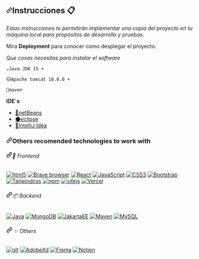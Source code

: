 <h2 dir="auto"><a id="user-content-comenzando-" class="anchor" aria-hidden="true" href="#instrucciones-"><svg class="octicon octicon-link" viewBox="0 0 16 16" version="1.1" width="16" height="16" aria-hidden="true"><path fill-rule="evenodd" d="M7.775 3.275a.75.75 0 001.06 1.06l1.25-1.25a2 2 0 112.83 2.83l-2.5 2.5a2 2 0 01-2.83 0 .75.75 0 00-1.06 1.06 3.5 3.5 0 004.95 0l2.5-2.5a3.5 3.5 0 00-4.95-4.95l-1.25 1.25zm-4.69 9.64a2 2 0 010-2.83l2.5-2.5a2 2 0 012.83 0 .75.75 0 001.06-1.06 3.5 3.5 0 00-4.95 0l-2.5 2.5a3.5 3.5 0 004.95 4.95l1.25-1.25a.75.75 0 00-1.06-1.06l-1.25 1.25a2 2 0 01-2.83 0z"></path></svg></a>Instrucciones <g-emoji class="g-emoji" alias="rocket" fallback-src="https://github.githubassets.com/images/icons/emoji/unicode/1f4cb.png">📋</g-emoji></h2>
<p dir="auto"><em>Estas instrucciones te permitirán implementar una copia del proyecto en tu máquina local para propósitos de desarrollo y pruebas.</em></p>
<p dir="auto">Mira <strong>Deployment</strong> para conocer como desplegar el proyecto.</p>
<p dir="auto"><em>Que cosas necesitas para instalar el software</em></p>
<div class="snippet-clipboard-content position-relative overflow-auto" data-snippet-clipboard-copy-content="☕Java JDK 15 +   "><pre><code>☕Java JDK 15 +   
</code></pre></div>
<div class="snippet-clipboard-content position-relative overflow-auto" data-snippet-clipboard-copy-content="🐱Apache tomcat 10.0.0 + "><pre><code>🐱Apache tomcat 10.0.0 + 
</code></pre></div>
<div class="snippet-clipboard-content position-relative overflow-auto" data-snippet-clipboard-copy-content="🔰maven "><pre><code>🔰maven 
</code></pre></div>
<p dir="auto"><strong>IDE´s</strong></p>
<ul dir="auto">
<li><a href="https://netbeans.apache.org/download/archive/index.html" rel="nofollow"><g-emoji class="g-emoji" alias="potato" fallback-src="https://github.githubassets.com/images/icons/emoji/unicode/1f954.png">🥔</g-emoji>netBeans</a></li>
<li><a href="https://www.eclipse.org/downloads/" rel="nofollow"><g-emoji class="g-emoji" alias="new_moon" fallback-src="https://github.githubassets.com/images/icons/emoji/unicode/1f311.png">🌑</g-emoji>eclipse</a></li>
<li><a href="https://www.jetbrains.com/es-es/idea/download/" rel="nofollow"><g-emoji class="g-emoji" alias="blue_heart" fallback-src="https://github.githubassets.com/images/icons/emoji/unicode/1f499.png">💙</g-emoji>IntelliJ Idea</a></li>
</ul>


<h3 dir="auto"><a id="user-content-others-recomended-technologies-to-work-with" class="anchor" aria-hidden="true" href="#others-recomended-technologies-to-work-with"><svg class="octicon octicon-link" viewBox="0 0 16 16" version="1.1" width="16" height="16" aria-hidden="true"><path fill-rule="evenodd" d="M7.775 3.275a.75.75 0 001.06 1.06l1.25-1.25a2 2 0 112.83 2.83l-2.5 2.5a2 2 0 01-2.83 0 .75.75 0 00-1.06 1.06 3.5 3.5 0 004.95 0l2.5-2.5a3.5 3.5 0 00-4.95-4.95l-1.25 1.25zm-4.69 9.64a2 2 0 010-2.83l2.5-2.5a2 2 0 012.83 0 .75.75 0 001.06-1.06 3.5 3.5 0 00-4.95 0l-2.5 2.5a3.5 3.5 0 004.95 4.95l1.25-1.25a.75.75 0 00-1.06-1.06l-1.25 1.25a2 2 0 01-2.83 0z"></path></svg></a>Others recomended technologies to work with</h3>
<h6 dir="auto"><a id="user-content--frontend-" class="anchor" aria-hidden="true" href="#-frontend-"><svg class="octicon octicon-link" viewBox="0 0 16 16" version="1.1" width="16" height="16" aria-hidden="true"><path fill-rule="evenodd" d="M7.775 3.275a.75.75 0 001.06 1.06l1.25-1.25a2 2 0 112.83 2.83l-2.5 2.5a2 2 0 01-2.83 0 .75.75 0 00-1.06 1.06 3.5 3.5 0 004.95 0l2.5-2.5a3.5 3.5 0 00-4.95-4.95l-1.25 1.25zm-4.69 9.64a2 2 0 010-2.83l2.5-2.5a2 2 0 012.83 0 .75.75 0 001.06-1.06 3.5 3.5 0 00-4.95 0l-2.5 2.5a3.5 3.5 0 004.95 4.95l1.25-1.25a.75.75 0 00-1.06-1.06l-1.25 1.25a2 2 0 01-2.83 0z"></path></svg></a><g-emoji class="g-emoji" alias="art" fallback-src="https://github.githubassets.com/images/icons/emoji/unicode/1f3a8.png">🎨</g-emoji> Frontend </h6>
<p dir="auto">
  <a target="_blank" rel="noopener noreferrer" href="https://camo.githubusercontent.com/0404bb29bcbc5e9dc4d72917899361c388afd45cd89b6efed0b7f8d6686dea98/68747470733a2f2f696d672e736869656c64732e696f2f62616467652f2d48544d4c352d4533344632363f7374796c653d666c61742d6375727665266c6f676f3d68746d6c35266c6f676f436f6c6f723d7768697465"><img alt="html5" src="https://camo.githubusercontent.com/0404bb29bcbc5e9dc4d72917899361c388afd45cd89b6efed0b7f8d6686dea98/68747470733a2f2f696d672e736869656c64732e696f2f62616467652f2d48544d4c352d4533344632363f7374796c653d666c61742d6375727665266c6f676f3d68746d6c35266c6f676f436f6c6f723d7768697465" data-canonical-src="https://img.shields.io/badge/-HTML5-E34F26?style=flat-curve&amp;logo=html5&amp;logoColor=white" style="max-width: 100%;"></a>
  <a target="_blank" rel="noopener noreferrer" href="https://camo.githubusercontent.com/6e086d215b13aaaaad1263651f1bfb18736a85a0014f196e8ce955ffaf938d9c/68747470733a2f2f696d672e736869656c64732e696f2f62616467652f2d42726176655f42726f777365722d4642353432423f7374796c653d666c61742d6375727665266c6f676f3d6272617665266c6f676f436f6c6f723d7768697465"><img alt="Brave browser" src="https://camo.githubusercontent.com/6e086d215b13aaaaad1263651f1bfb18736a85a0014f196e8ce955ffaf938d9c/68747470733a2f2f696d672e736869656c64732e696f2f62616467652f2d42726176655f42726f777365722d4642353432423f7374796c653d666c61742d6375727665266c6f676f3d6272617665266c6f676f436f6c6f723d7768697465" data-canonical-src="https://img.shields.io/badge/-Brave_Browser-FB542B?style=flat-curve&amp;logo=brave&amp;logoColor=white" style="max-width: 100%;"></a>
  <a target="_blank" rel="noopener noreferrer" href="https://camo.githubusercontent.com/3d37696fae28fb7b4b7ff415ad5d5f994b079c88df115692333d6f8f719c2b46/68747470733a2f2f696d672e736869656c64732e696f2f62616467652f2d52656163742d3435623864383f7374796c653d666c61742d6375727665266c6f676f3d7265616374266c6f676f436f6c6f723d7768697465"><img alt="React" src="https://camo.githubusercontent.com/3d37696fae28fb7b4b7ff415ad5d5f994b079c88df115692333d6f8f719c2b46/68747470733a2f2f696d672e736869656c64732e696f2f62616467652f2d52656163742d3435623864383f7374796c653d666c61742d6375727665266c6f676f3d7265616374266c6f676f436f6c6f723d7768697465" data-canonical-src="https://img.shields.io/badge/-React-45b8d8?style=flat-curve&amp;logo=react&amp;logoColor=white" style="max-width: 100%;"></a>
  <a target="_blank" rel="noopener noreferrer" href="https://camo.githubusercontent.com/c94065beb3dcb90cb7a21bff275f128b1469794fc4aabf9acb9f69d28012179e/68747470733a2f2f696d672e736869656c64732e696f2f62616467652f2d4a6176615363726970742d6630646234663f7374796c653d666c61742d6375727665266c6f676f3d6a617661736372697074266c6f676f436f6c6f723d7768697465"><img alt="JavaScript" src="https://camo.githubusercontent.com/c94065beb3dcb90cb7a21bff275f128b1469794fc4aabf9acb9f69d28012179e/68747470733a2f2f696d672e736869656c64732e696f2f62616467652f2d4a6176615363726970742d6630646234663f7374796c653d666c61742d6375727665266c6f676f3d6a617661736372697074266c6f676f436f6c6f723d7768697465" data-canonical-src="https://img.shields.io/badge/-JavaScript-f0db4f?style=flat-curve&amp;logo=javascript&amp;logoColor=white" style="max-width: 100%;"></a>
  <a target="_blank" rel="noopener noreferrer" href="https://camo.githubusercontent.com/b5ee97fcef479c7e408d268fbf0646b31b585d4c8c13eb7e4fa3f8bc1128c1f1/68747470733a2f2f696d672e736869656c64732e696f2f62616467652f2d4353532d3236346465343f7374796c653d666c61742d6375727665266c6f676f3d63737333266c6f676f436f6c6f723d7768697465"><img alt="CSS3" src="https://camo.githubusercontent.com/b5ee97fcef479c7e408d268fbf0646b31b585d4c8c13eb7e4fa3f8bc1128c1f1/68747470733a2f2f696d672e736869656c64732e696f2f62616467652f2d4353532d3236346465343f7374796c653d666c61742d6375727665266c6f676f3d63737333266c6f676f436f6c6f723d7768697465" data-canonical-src="https://img.shields.io/badge/-CSS-264de4?style=flat-curve&amp;logo=css3&amp;logoColor=white" style="max-width: 100%;"></a>
  <a target="_blank" rel="noopener noreferrer" href="https://camo.githubusercontent.com/342ce75c28a79ff1db5da10a91bad13d25c4371795df8ffb59e4de609ff16bf7/68747470733a2f2f696d672e736869656c64732e696f2f62616467652f2d426f6f7473747261702d3865313766643f7374796c653d666c61742d6375727665266c6f676f3d626f6f747374726170266c6f676f436f6c6f723d7768697465"><img alt="Bootstrap" src="https://camo.githubusercontent.com/342ce75c28a79ff1db5da10a91bad13d25c4371795df8ffb59e4de609ff16bf7/68747470733a2f2f696d672e736869656c64732e696f2f62616467652f2d426f6f7473747261702d3865313766643f7374796c653d666c61742d6375727665266c6f676f3d626f6f747374726170266c6f676f436f6c6f723d7768697465" data-canonical-src="https://img.shields.io/badge/-Bootstrap-8e17fd?style=flat-curve&amp;logo=bootstrap&amp;logoColor=white" style="max-width: 100%;"></a>
  <a target="_blank" rel="noopener noreferrer" href="https://camo.githubusercontent.com/c0ec9ace08c00f0aab082bc4f40aad2cb2b9ba1f1aa0915bb8d8cdcf6d657a44/68747470733a2f2f696d672e736869656c64732e696f2f62616467652f2d5461696c77696e642532304353532d3630413546413f7374796c653d666c61742d6375727665266c6f676f3d7461696c77696e64637373266c6f676f436f6c6f723d7768697465"><img alt="Tailwindcss" src="https://camo.githubusercontent.com/c0ec9ace08c00f0aab082bc4f40aad2cb2b9ba1f1aa0915bb8d8cdcf6d657a44/68747470733a2f2f696d672e736869656c64732e696f2f62616467652f2d5461696c77696e642532304353532d3630413546413f7374796c653d666c61742d6375727665266c6f676f3d7461696c77696e64637373266c6f676f436f6c6f723d7768697465" data-canonical-src="https://img.shields.io/badge/-Tailwind%20CSS-60A5FA?style=flat-curve&amp;logo=tailwindcss&amp;logoColor=white" style="max-width: 100%;"></a>
  <a target="_blank" rel="noopener noreferrer" href="https://camo.githubusercontent.com/e564f41fafa2e1347839580a9bb8f7d22c580de6a63fa36db45ca9886d6b5e36/68747470733a2f2f696d672e736869656c64732e696f2f62616467652f2d6e706d2d6666346230313f7374796c653d666c61742d6375727665266c6f676f3d6e706d266c6f676f436f6c6f723d7768697465"><img alt="npm" src="https://camo.githubusercontent.com/e564f41fafa2e1347839580a9bb8f7d22c580de6a63fa36db45ca9886d6b5e36/68747470733a2f2f696d672e736869656c64732e696f2f62616467652f2d6e706d2d6666346230313f7374796c653d666c61742d6375727665266c6f676f3d6e706d266c6f676f436f6c6f723d7768697465" data-canonical-src="https://img.shields.io/badge/-npm-ff4b01?style=flat-curve&amp;logo=npm&amp;logoColor=white" style="max-width: 100%;"></a>
  <a target="_blank" rel="noopener noreferrer" href="https://camo.githubusercontent.com/6f3b192554134fb51673167f2525c34017f9b135b90cc308cb2b07b60650bf43/68747470733a2f2f696d672e736869656c64732e696f2f62616467652f2d566974654a732d6235336566663f7374796c653d666c61742d6375727665266c6f676f3d76697465266c6f676f436f6c6f723d663162383135"><img alt="vitejs" src="https://camo.githubusercontent.com/6f3b192554134fb51673167f2525c34017f9b135b90cc308cb2b07b60650bf43/68747470733a2f2f696d672e736869656c64732e696f2f62616467652f2d566974654a732d6235336566663f7374796c653d666c61742d6375727665266c6f676f3d76697465266c6f676f436f6c6f723d663162383135" data-canonical-src="https://img.shields.io/badge/-ViteJs-b53eff?style=flat-curve&amp;logo=vite&amp;logoColor=f1b815" style="max-width: 100%;"></a>
  <a target="_blank" rel="noopener noreferrer" href="https://camo.githubusercontent.com/42ac3626c85f846828af8e829174ddc25fcadafd85a2bc920768fb882b6248f9/68747470733a2f2f696d672e736869656c64732e696f2f62616467652f2d56657263656c2d3030303030303f7374796c653d666c61742d6375727665266c6f676f3d76657263656c266c6f676f436f6c6f723d7768697465"><img alt="Vercel" src="https://camo.githubusercontent.com/42ac3626c85f846828af8e829174ddc25fcadafd85a2bc920768fb882b6248f9/68747470733a2f2f696d672e736869656c64732e696f2f62616467652f2d56657263656c2d3030303030303f7374796c653d666c61742d6375727665266c6f676f3d76657263656c266c6f676f436f6c6f723d7768697465" data-canonical-src="https://img.shields.io/badge/-Vercel-000000?style=flat-curve&amp;logo=vercel&amp;logoColor=white" style="max-width: 100%;"></a>
</p>
<h6 dir="auto"><a id="user-content--backend-" class="anchor" aria-hidden="true" href="#-backend-"><svg class="octicon octicon-link" viewBox="0 0 16 16" version="1.1" width="16" height="16" aria-hidden="true"><path fill-rule="evenodd" d="M7.775 3.275a.75.75 0 001.06 1.06l1.25-1.25a2 2 0 112.83 2.83l-2.5 2.5a2 2 0 01-2.83 0 .75.75 0 00-1.06 1.06 3.5 3.5 0 004.95 0l2.5-2.5a3.5 3.5 0 00-4.95-4.95l-1.25 1.25zm-4.69 9.64a2 2 0 010-2.83l2.5-2.5a2 2 0 012.83 0 .75.75 0 001.06-1.06 3.5 3.5 0 00-4.95 0l-2.5 2.5a3.5 3.5 0 004.95 4.95l1.25-1.25a.75.75 0 00-1.06-1.06l-1.25 1.25a2 2 0 01-2.83 0z"></path></svg></a><g-emoji class="g-emoji" alias="package" fallback-src="https://github.githubassets.com/images/icons/emoji/unicode/1f4e6.png">📦</g-emoji> Backend </h6>
<p dir="auto">
  <a target="_blank" rel="noopener noreferrer" href="https://camo.githubusercontent.com/c8ce2ed52578061494cf388d78f5ca5ea174d01eff7203bddbb207fa2de76423/68747470733a2f2f696d672e736869656c64732e696f2f62616467652f2d4a6176612d6638393832303f7374796c653d666c61742d6375727665266c6f676f3d6a617661266c6f676f436f6c6f723d7768697465"><img alt="Java" src="https://camo.githubusercontent.com/c8ce2ed52578061494cf388d78f5ca5ea174d01eff7203bddbb207fa2de76423/68747470733a2f2f696d672e736869656c64732e696f2f62616467652f2d4a6176612d6638393832303f7374796c653d666c61742d6375727665266c6f676f3d6a617661266c6f676f436f6c6f723d7768697465" data-canonical-src="https://img.shields.io/badge/-Java-f89820?style=flat-curve&amp;logo=java&amp;logoColor=white" style="max-width: 100%;"></a>
  <a target="_blank" rel="noopener noreferrer" href="https://camo.githubusercontent.com/d64283da7b8617036dc6f86bd9519077e5f5b07efb5ba3005d888dd394b43004/68747470733a2f2f696d672e736869656c64732e696f2f62616467652f2d4d6f6e676f44422d3133616135323f7374796c653d666c61742d6375727665266c6f676f3d6d6f6e676f6462266c6f676f436f6c6f723d7768697465"><img alt="MongoDB" src="https://camo.githubusercontent.com/d64283da7b8617036dc6f86bd9519077e5f5b07efb5ba3005d888dd394b43004/68747470733a2f2f696d672e736869656c64732e696f2f62616467652f2d4d6f6e676f44422d3133616135323f7374796c653d666c61742d6375727665266c6f676f3d6d6f6e676f6462266c6f676f436f6c6f723d7768697465" data-canonical-src="https://img.shields.io/badge/-MongoDB-13aa52?style=flat-curve&amp;logo=mongodb&amp;logoColor=white" style="max-width: 100%;"></a>
  <a target="_blank" rel="noopener noreferrer" href="https://camo.githubusercontent.com/5d603f656703874a7d943c44deffe2fc32aa6d097db7a5a280ac890875fa53db/68747470733a2f2f696d672e736869656c64732e696f2f62616467652f2d4a616b6172746145452d6562383132353f7374796c653d666c61742d6375727665266c6f676f3d6a616b61727461266c6f676f436f6c6f723d7768697465"><img alt="JakartaEE" src="https://camo.githubusercontent.com/5d603f656703874a7d943c44deffe2fc32aa6d097db7a5a280ac890875fa53db/68747470733a2f2f696d672e736869656c64732e696f2f62616467652f2d4a616b6172746145452d6562383132353f7374796c653d666c61742d6375727665266c6f676f3d6a616b61727461266c6f676f436f6c6f723d7768697465" data-canonical-src="https://img.shields.io/badge/-JakartaEE-eb8125?style=flat-curve&amp;logo=jakarta&amp;logoColor=white" style="max-width: 100%;"></a>
  <a target="_blank" rel="noopener noreferrer" href="https://camo.githubusercontent.com/3074abde6bb3a2dbf47fd2a45a57e4ad0efc984101a17191570f13298f8a36a6/68747470733a2f2f696d672e736869656c64732e696f2f62616467652f2d4d6176656e2d6137323135623f7374796c653d666c61742d6375727665266c6f676f3d617061636865266c6f676f436f6c6f723d7768697465"><img alt="Maven" src="https://camo.githubusercontent.com/3074abde6bb3a2dbf47fd2a45a57e4ad0efc984101a17191570f13298f8a36a6/68747470733a2f2f696d672e736869656c64732e696f2f62616467652f2d4d6176656e2d6137323135623f7374796c653d666c61742d6375727665266c6f676f3d617061636865266c6f676f436f6c6f723d7768697465" data-canonical-src="https://img.shields.io/badge/-Maven-a7215b?style=flat-curve&amp;logo=apache&amp;logoColor=white" style="max-width: 100%;"></a>
  <a target="_blank" rel="noopener noreferrer" href="https://camo.githubusercontent.com/168c953f4d367f7464d5cc1b44e99edf3f98d5bf43fa0606e3e5bcd10f089ad4/68747470733a2f2f696d672e736869656c64732e696f2f62616467652f2d4d7953716c2d6632393131313f7374796c653d666c61742d6375727665266c6f676f3d6d7973716c266c6f676f436f6c6f723d7768697465"><img alt="MySQL" src="https://camo.githubusercontent.com/168c953f4d367f7464d5cc1b44e99edf3f98d5bf43fa0606e3e5bcd10f089ad4/68747470733a2f2f696d672e736869656c64732e696f2f62616467652f2d4d7953716c2d6632393131313f7374796c653d666c61742d6375727665266c6f676f3d6d7973716c266c6f676f436f6c6f723d7768697465" data-canonical-src="https://img.shields.io/badge/-MySql-f29111?style=flat-curve&amp;logo=mysql&amp;logoColor=white" style="max-width: 100%;"></a>
</p>
<h6 dir="auto"><a id="user-content---others-" class="anchor" aria-hidden="true" href="#--others-"><svg class="octicon octicon-link" viewBox="0 0 16 16" version="1.1" width="16" height="16" aria-hidden="true"><path fill-rule="evenodd" d="M7.775 3.275a.75.75 0 001.06 1.06l1.25-1.25a2 2 0 112.83 2.83l-2.5 2.5a2 2 0 01-2.83 0 .75.75 0 00-1.06 1.06 3.5 3.5 0 004.95 0l2.5-2.5a3.5 3.5 0 00-4.95-4.95l-1.25 1.25zm-4.69 9.64a2 2 0 010-2.83l2.5-2.5a2 2 0 012.83 0 .75.75 0 001.06-1.06 3.5 3.5 0 00-4.95 0l-2.5 2.5a3.5 3.5 0 004.95 4.95l1.25-1.25a.75.75 0 00-1.06-1.06l-1.25 1.25a2 2 0 01-2.83 0z"></path></svg></a> <g-emoji class="g-emoji" alias="sparkles" fallback-src="https://github.githubassets.com/images/icons/emoji/unicode/2728.png">✨</g-emoji> Others </h6>
<p dir="auto">
  <a target="_blank" rel="noopener noreferrer" href="https://camo.githubusercontent.com/986e538bd60497dd1e764b10b6b264b63006716dbdb7e9b1cd5267c50df341f9/68747470733a2f2f696d672e736869656c64732e696f2f62616467652f2d4769742d4630353033323f7374796c653d666c61742d6375727665266c6f676f3d676974266c6f676f436f6c6f723d7768697465"><img alt="git" src="https://camo.githubusercontent.com/986e538bd60497dd1e764b10b6b264b63006716dbdb7e9b1cd5267c50df341f9/68747470733a2f2f696d672e736869656c64732e696f2f62616467652f2d4769742d4630353033323f7374796c653d666c61742d6375727665266c6f676f3d676974266c6f676f436f6c6f723d7768697465" data-canonical-src="https://img.shields.io/badge/-Git-F05032?style=flat-curve&amp;logo=git&amp;logoColor=white" style="max-width: 100%;"></a>
  <a target="_blank" rel="noopener noreferrer" href="https://camo.githubusercontent.com/cc0220ba0cb19348f4b7b7a0f360babee7c562e2bddf47712090aafb21ee706a/68747470733a2f2f696d672e736869656c64732e696f2f62616467652f2d41646f626558642d3762316661323f7374796c653d666c61742d6375727665266c6f676f3d61646f62657864266c6f676f436f6c6f723d7768697465"><img alt="AdobeXd" src="https://camo.githubusercontent.com/cc0220ba0cb19348f4b7b7a0f360babee7c562e2bddf47712090aafb21ee706a/68747470733a2f2f696d672e736869656c64732e696f2f62616467652f2d41646f626558642d3762316661323f7374796c653d666c61742d6375727665266c6f676f3d61646f62657864266c6f676f436f6c6f723d7768697465" data-canonical-src="https://img.shields.io/badge/-AdobeXd-7b1fa2?style=flat-curve&amp;logo=adobexd&amp;logoColor=white" style="max-width: 100%;"></a>
  <a target="_blank" rel="noopener noreferrer" href="https://camo.githubusercontent.com/8c30adc5c5d7b25084ee4a343d54fb10519bc394ae330f2212ff1a472b9a4ddd/68747470733a2f2f696d672e736869656c64732e696f2f62616467652f2d4669676d612d6530346133343f7374796c653d666c61742d6375727665266c6f676f3d6669676d61266c6f676f436f6c6f723d7768697465"><img alt="Figma" src="https://camo.githubusercontent.com/8c30adc5c5d7b25084ee4a343d54fb10519bc394ae330f2212ff1a472b9a4ddd/68747470733a2f2f696d672e736869656c64732e696f2f62616467652f2d4669676d612d6530346133343f7374796c653d666c61742d6375727665266c6f676f3d6669676d61266c6f676f436f6c6f723d7768697465" data-canonical-src="https://img.shields.io/badge/-Figma-e04a34?style=flat-curve&amp;logo=figma&amp;logoColor=white" style="max-width: 100%;"></a>
  <a target="_blank" rel="noopener noreferrer" href="https://camo.githubusercontent.com/70346579fbb193407ebfd2b86fa1cb1e3614fa13ffbdb34e84799003b8f8e2dc/68747470733a2f2f696d672e736869656c64732e696f2f62616467652f2d4e6f74696f6e2d3766376637663f7374796c653d666c61742d6375727665266c6f676f3d6e6f74696f6e266c6f676f436f6c6f723d7768697465"><img alt="Notion" src="https://camo.githubusercontent.com/70346579fbb193407ebfd2b86fa1cb1e3614fa13ffbdb34e84799003b8f8e2dc/68747470733a2f2f696d672e736869656c64732e696f2f62616467652f2d4e6f74696f6e2d3766376637663f7374796c653d666c61742d6375727665266c6f676f3d6e6f74696f6e266c6f676f436f6c6f723d7768697465" data-canonical-src="https://img.shields.io/badge/-Notion-7f7f7f?style=flat-curve&amp;logo=notion&amp;logoColor=white" style="max-width: 100%;"></a>
</p>
